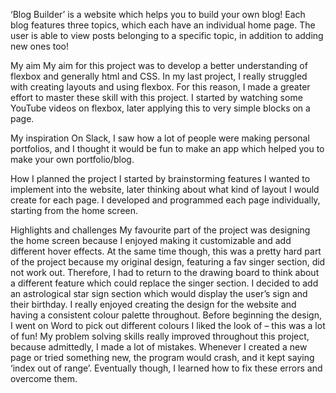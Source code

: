 ‘Blog Builder’ is a website which helps you to build your own blog! Each blog features three topics, which each have an individual home page. The user is able to view posts belonging to a specific topic, in addition to adding new ones too!


My aim
My aim for this project was to develop a better understanding of flexbox and generally html and CSS. In my last project, I really struggled with creating layouts and using flexbox. For this reason, I made a greater effort to master these skill with this project. I started by watching some YouTube videos on flexbox, later applying this to very simple blocks on a page.


My inspiration
On Slack, I saw how a lot of people were making personal portfolios, and I thought it would be fun to make an app which helped you to make your own portfolio/blog.


How I planned the project
I started by brainstorming features I wanted to implement into the website, later thinking about what kind of layout I would create for each page. I developed and programmed each page individually, starting from the home screen.


Highlights and challenges
My favourite part of the project was designing the home screen because I enjoyed making it customizable and add different hover effects. At the same time though, this was a pretty hard part of the project because my original design, featuring a fav singer section, did not work out. Therefore, I had to return to the drawing board to think about a different feature which could replace the singer section. I decided to add an astrological star sign section which would display the user’s sign and their birthday. 
I really enjoyed creating the design for the website and having a consistent colour palette throughout. Before beginning the design, I went on Word to pick out different colours I liked the look of – this was a lot of fun!
My problem solving skills really improved throughout this project, because admittedly, I made a lot of mistakes. Whenever I created a new page or tried something new, the program would crash, and it kept saying ‘index out of range’. Eventually though, I learned how to fix these errors and overcome them.


